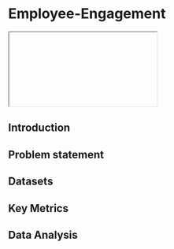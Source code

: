 # Employee-Engagement

<iframe> src="https://drive.google.com/file/d/1nKI2-MZLa5_ln_vu_SAIWg6aZkfeJ26i/view"</iframe>

## Introduction

## Problem statement 

## Datasets 

## Key Metrics 

## Data Analysis 
